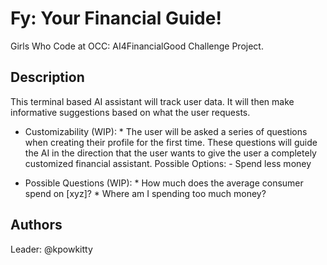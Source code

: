 # Fy: Your Financial Guide!

Girls Who Code at OCC: AI4FinancialGood Challenge Project.

## Description

This terminal based AI assistant will track user data. It will then make informative suggestions based on what the user requests.

- Customizability (WIP):
      * The user will be asked a series of questions when creating their profile for the first time. These questions will guide the AI in the direction that the             user wants to give the user a completely customized financial assistant.
              Possible Options:
                    - Spend less money

- Possible Questions (WIP):
      * How much does the average consumer spend on [xyz]?
      * Where am I spending too much money?
  
  
## Authors

  Leader:
    @kpowkitty
